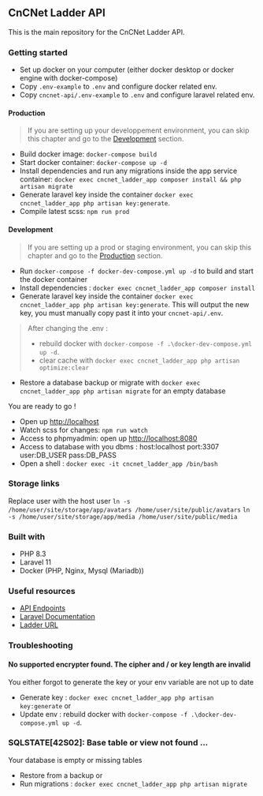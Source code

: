 ## CnCNet Ladder API
This is the main repository for the CnCNet Ladder API.

### Getting started
- Set up docker on your computer (either docker desktop or docker engine with docker-compose)
- Copy `.env-example` to `.env` and configure docker related env.  
- Copy `cncnet-api/.env-example` to `.env` and configure laravel related env.

#### Production

> If you are setting up your developpement environment, you can skip this chapter and go to the [Development](#Development) section.

- Build docker image: `docker-compose build`
- Start docker container: `docker-compose up -d`
- Install dependencies and run any migrations inside the app service container: `docker exec cncnet_ladder_app composer install && php artisan migrate`
- Generate laravel key inside the container `docker exec cncnet_ladder_app php artisan key:generate`.
- Compile latest scss: `npm run prod`

#### Development

> If you are setting up a prod or staging environment, you can skip this chapter and go to the [Production](#Production) section.

- Run `docker-compose -f docker-dev-compose.yml up -d` to build and start the docker container
- Install dependencies : `docker exec cncnet_ladder_app composer install`
- Generate laravel key inside the container `docker exec cncnet_ladder_app php artisan key:generate`. This will output the new key, you must manually copy past it into your `cncnet-api/.env`.

> After changing the .env : 
> - rebuild docker with `docker-compose -f .\docker-dev-compose.yml up -d`.
> - clear cache with `docker exec cncnet_ladder_app php artisan optimize:clear`

- Restore a database backup or migrate with `docker exec cncnet_ladder_app php artisan migrate` for an empty database

You are ready to go !

- Open up [http://localhost](http://localhost)
- Watch scss for changes: `npm run watch`
- Access to phpmyadmin: open up [http://localhost:8080](http://localhost:8080)
- Access to database with you dbms : host:localhost port:3307 user:DB_USER pass:DB_PASS
- Open a shell : `docker exec -it cncnet_ladder_app /bin/bash`

### Storage links
Replace user with the host user
`ln -s /home/user/site/storage/app/avatars /home/user/site/public/avatars`
`ln -s /home/user/site/storage/app/media /home/user/site/public/media`

### Built with
- PHP 8.3
- Laravel 11
- Docker (PHP, Nginx, Mysql (Mariadb))

### Useful resources
- [API Endpoints](./API.md)
- [Laravel Documentation](https://laravel.com/docs)
- [Ladder URL](https://ladder.cncnet.org)

### Troubleshooting

#### No supported encrypter found. The cipher and / or key length are invalid

You either forgot to generate the key or your env variable are not up to date

- Generate key : `docker exec cncnet_ladder_app php artisan key:generate`
or
- Update env : rebuild docker with `docker-compose -f .\docker-dev-compose.yml up -d`.

### SQLSTATE[42S02]: Base table or view not found ...

Your database is empty or missing tables

- Restore from a backup
or
- Run migrations : `docker exec cncnet_ladder_app php artisan migrate`